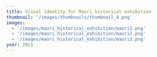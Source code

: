 ```yaml
---
title: Visual identity for Maori historical exhibition
thumbnail: '/images/thumbnails/thumbnail_4.png'
images:
  - '/images/maori_historical_exhibition/maori1.png'
  - '/images/maori_historical_exhibition/maori2.png'
  - '/images/maori_historical_exhibition/maori3.png'
year: 2011
---
```


